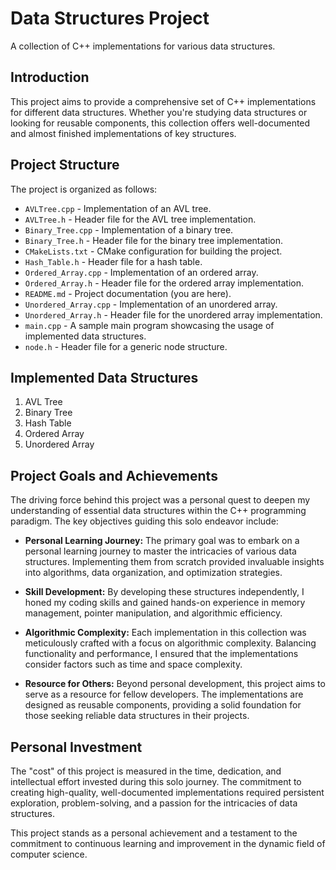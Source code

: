 # Data Structures Project

A collection of C++ implementations for various data structures.

## Introduction

This project aims to provide a comprehensive set of C++ implementations for different data structures. Whether you're studying data structures or looking for reusable components, this collection offers well-documented and almost finished implementations of key structures.

## Project Structure

The project is organized as follows:

- `AVLTree.cpp` - Implementation of an AVL tree.
- `AVLTree.h` - Header file for the AVL tree implementation.
- `Binary_Tree.cpp` - Implementation of a binary tree.
- `Binary_Tree.h` - Header file for the binary tree implementation.
- `CMakeLists.txt` - CMake configuration for building the project.
- `Hash_Table.h` - Header file for a hash table.
- `Ordered_Array.cpp` - Implementation of an ordered array.
- `Ordered_Array.h` - Header file for the ordered array implementation.
- `README.md` - Project documentation (you are here).
- `Unordered_Array.cpp` - Implementation of an unordered array.
- `Unordered_Array.h` - Header file for the unordered array implementation.
- `main.cpp` - A sample main program showcasing the usage of implemented data structures.
- `node.h` - Header file for a generic node structure.

## Implemented Data Structures

1. AVL Tree
2. Binary Tree
3. Hash Table
4. Ordered Array
5. Unordered Array


## Project Goals and Achievements

The driving force behind this project was a personal quest to deepen my understanding of essential data structures within the C++ programming paradigm. The key objectives guiding this solo endeavor include:

- **Personal Learning Journey:** The primary goal was to embark on a personal learning journey to master the intricacies of various data structures. Implementing them from scratch provided invaluable insights into algorithms, data organization, and optimization strategies.

- **Skill Development:** By developing these structures independently, I honed my coding skills and gained hands-on experience in memory management, pointer manipulation, and algorithmic efficiency.

- **Algorithmic Complexity:** Each implementation in this collection was meticulously crafted with a focus on algorithmic complexity. Balancing functionality and performance, I ensured that the implementations consider factors such as time and space complexity.

- **Resource for Others:** Beyond personal development, this project aims to serve as a resource for fellow developers. The implementations are designed as reusable components, providing a solid foundation for those seeking reliable data structures in their projects.

## Personal Investment

The "cost" of this project is measured in the time, dedication, and intellectual effort invested during this solo journey. The commitment to creating high-quality, well-documented implementations required persistent exploration, problem-solving, and a passion for the intricacies of data structures.

This project stands as a personal achievement and a testament to the commitment to continuous learning and improvement in the dynamic field of computer science.

